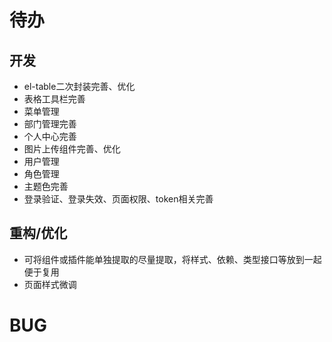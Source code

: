 # 待办

## 开发
- el-table二次封装完善、优化
- 表格工具栏完善
- 菜单管理
- 部门管理完善
- 个人中心完善
- 图片上传组件完善、优化
- 用户管理
- 角色管理
- 主题色完善
- 登录验证、登录失效、页面权限、token相关完善

## 重构/优化
- 可将组件或插件能单独提取的尽量提取，将样式、依赖、类型接口等放到一起便于复用
- 页面样式微调

# BUG